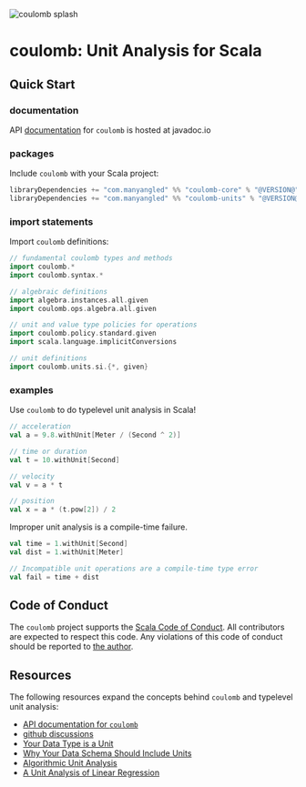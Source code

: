 ![coulomb splash](/assets/coulomb-splash-800x400.png)

# coulomb: Unit Analysis for Scala

## Quick Start

### documentation
API
[documentation](https://www.javadoc.io/doc/com.manyangled/coulomb-docs_3/latest/index.html)
for `coulomb` is hosted at javadoc.io

### packages
Include `coulomb` with your Scala project:
```scala
libraryDependencies += "com.manyangled" %% "coulomb-core" % "@VERSION@"
libraryDependencies += "com.manyangled" %% "coulomb-units" % "@VERSION@"
```

### import statements
Import `coulomb` definitions:
```scala mdoc
// fundamental coulomb types and methods
import coulomb.*
import coulomb.syntax.*

// algebraic definitions
import algebra.instances.all.given
import coulomb.ops.algebra.all.given

// unit and value type policies for operations
import coulomb.policy.standard.given
import scala.language.implicitConversions

// unit definitions
import coulomb.units.si.{*, given}
```

### examples
Use `coulomb` to do typelevel unit analysis in Scala!
```scala mdoc:nest
// acceleration
val a = 9.8.withUnit[Meter / (Second ^ 2)]

// time or duration
val t = 10.withUnit[Second]

// velocity
val v = a * t

// position
val x = a * (t.pow[2]) / 2
```

Improper unit analysis is a compile-time failure.
```scala mdoc:nest:fail
val time = 1.withUnit[Second]
val dist = 1.withUnit[Meter]

// Incompatible unit operations are a compile-time type error
val fail = time + dist
```

## Code of Conduct

The `coulomb` project supports the
[Scala Code of Conduct](https://typelevel.org/code-of-conduct.html).
All contributors are expected to respect this code.
Any violations of this code of conduct should be reported to
[the author](https://github.com/erikerlandson/).

## Resources

The following resources expand the concepts behind `coulomb` and typelevel unit analysis:

- [API documentation for `coulomb`](https://www.javadoc.io/doc/com.manyangled/coulomb-docs_3/latest/index.html)
- [github discussions](https://github.com/erikerlandson/coulomb/discussions)
- [Your Data Type is a Unit](http://erikerlandson.github.io/blog/2020/04/26/your-data-type-is-a-unit/)
- [Why Your Data Schema Should Include Units](https://www.youtube.com/watch?v=qrQmB2KFKE8)
- [Algorithmic Unit Analysis](http://erikerlandson.github.io/blog/2019/05/03/algorithmic-unit-analysis/)
- [A Unit Analysis of Linear Regression](http://erikerlandson.github.io/blog/2020/05/06/unit-analysis-for-linear-regression/)

